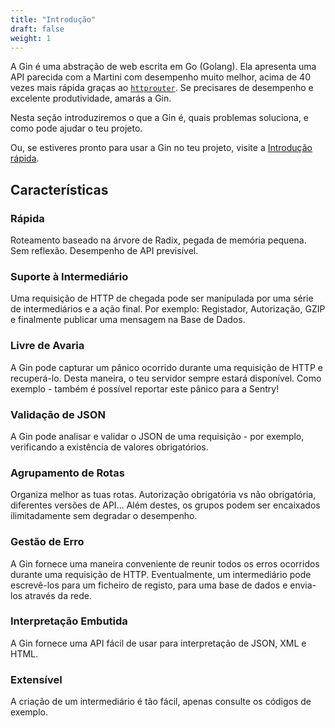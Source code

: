 ```yaml
---
title: "Introdução"
draft: false
weight: 1
---
```


A Gin é uma abstração de web escrita em Go (Golang). Ela apresenta uma API parecida com a Martini com desempenho muito melhor, acima de 40 vezes mais rápida graças ao [`httprouter`](https://github.com/julienschmidt/httprouter). Se precisares de desempenho e excelente produtividade, amarás a Gin.

Nesta seção introduziremos o que a Gin é, quais problemas soluciona, e como pode ajudar o teu projeto.

Ou, se estiveres pronto para usar a Gin no teu projeto, visite a [Introdução rápida](https://gin-gonic.com/docs/quickstart/).

## Características

### Rápida

Roteamento baseado na árvore de Radix, pegada de memória pequena. Sem reflexão. Desempenho de API previsível.

### Suporte à Intermediário

Uma requisição de HTTP de chegada pode ser manipulada por uma série de intermediários e a ação final. Por exemplo: Registador, Autorização, GZIP e finalmente publicar uma mensagem na Base de Dados.

### Livre de Avaria

A Gin pode capturar um pânico ocorrido durante uma requisição de HTTP e recuperá-lo. Desta maneira, o teu servidor sempre estará disponível. Como exemplo - também é possível reportar este pânico para a Sentry!

### Validação de JSON

A Gin pode analisar e validar o JSON de uma requisição - por exemplo, verificando a existência de valores obrigatórios.

### Agrupamento de Rotas

Organiza melhor as tuas rotas. Autorização obrigatória vs não obrigatória, diferentes versões de API... Além destes, os grupos podem ser encaixados ilimitadamente sem degradar o desempenho.

### Gestão de Erro

A Gin fornece uma maneira conveniente de reunir todos os erros ocorridos durante uma requisição de HTTP. Eventualmente, um intermediário pode escrevê-los para um ficheiro de registo, para uma base de dados e envia-los através da rede.

### Interpretação Embutida

A Gin fornece uma API fácil de usar para interpretação de JSON, XML e HTML.

### Extensível

A criação de um intermediário é tão fácil, apenas consulte os códigos de exemplo.

